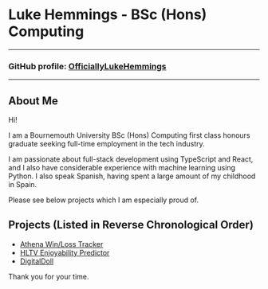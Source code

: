# Luke Hemmings - BSc (Hons) Computing
---
### GitHub profile: [OfficiallyLukeHemmings](https://github.com/OfficiallyLukeHemmings)
---
## About Me
Hi! 

I am a Bournemouth University BSc (Hons) Computing first class honours graduate seeking full-time employment in the tech industry.

I am passionate about full-stack development using TypeScript and React, and I also have considerable experience with machine learning using Python. I also speak Spanish, having spent a large amount of my childhood in Spain.

Please see below projects which I am especially proud of.


## Projects (Listed in Reverse Chronological Order)
- [Athena Win/Loss Tracker](https://officiallylukehemmings.github.io/athena.github.io/)
- [HLTV Enjoyability Predictor](https://officiallylukehemmings.github.io/HLTVPredictor.github.io/)
- [DigitalDoll](https://officiallylukehemmings.github.io/DigitalDoll.github.io/)


Thank you for your time.
